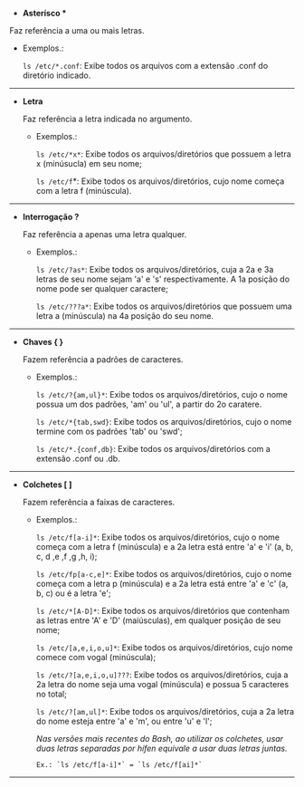 * __Asterísco *__

Faz referência a uma ou mais letras.

   * Exemplos.: 

      `ls /etc/*.conf`: Exibe todos os arquivos com a extensão .conf do diretório indicado.

---

* __Letra__

   Faz referência a letra indicada no argumento.

   * Exemplos.: 

      `ls /etc/*x*`: Exibe todos os arquivos/diretórios que possuem a letra x (minúsucla) em seu nome;

      `ls /etc/f`*: Exibe todos os arquivos/diretórios, cujo nome começa com a letra f (minúscula).

---

* __Interrogação ?__

   Faz referência a apenas uma letra qualquer.

   * Exemplos.: 

      `ls /etc/?as*`: Exibe todos os arquivos/diretórios, cuja a 2a e 3a letras de seu nome sejam 'a' e 's' respectivamente. A 1a posição do nome pode ser qualquer caractere;

      `ls /etc/???a*`: Exibe todos os arquivos/diretórios que possuem uma letra a (minúscula) na 4a posição do seu nome.

---

* __Chaves { }__

   Fazem referência a padrões de caracteres.

   * Exemplos.: 
      
      `ls /etc/?{am,ul}*`: Exibe todos os arquivos/diretórios, cujo o nome possua um dos padrões, 'am' ou 'ul', a partir do 2o caratere.

      `ls /etc/*{tab,swd}`: Exibe todos os arquivos/diretórios, cujo o nome termine com os padrões 'tab' ou 'swd';

      `ls /etc/*.{conf,db}`: Exibe todos os arquivos/diretórios com a extensão .conf ou .db.

---

* __Colchetes [ ]__

   Fazem referência a faixas de caracteres.

   * Exemplos.: 

      `ls /etc/f[a-i]*`: Exibe todos os arquivos/diretórios, cujo o nome começa com a letra f (minúscula) e a 2a letra está entre 'a' e 'i' (a, b, c, d ,e ,f ,g ,h, i);

      `ls /etc/fp[a-c,e]*`: Exibe todos os arquivos/diretórios, cujo o nome começa com a letra p (minúscula) e a 2a letra está entre 'a' e 'c' (a, b, c) ou é a letra 'e';

      `ls /etc/*[A-D]*`: Exibe todos os arquivos/diretórios que contenham as letras entre 'A' e 'D' (maiúsculas), em qualquer posição de seu nome;

      `ls /etc/[a,e,i,o,u]*`: Exibe todos os arquivos/diretórios, cujo nome comece com vogal (minúscula);

      `ls /etc/?[a,e,i,o,u]???`: Exibe todos os arquivos/diretórios, cuja a 2a letra do nome seja uma vogal (minúscula) e possua 5 caracteres no total;

      `ls /etc/?[am,ul]*`: Exibe todos os arquivos/diretórios, cuja a 2a letra do nome esteja entre 'a' e 'm', ou entre 'u' e 'l';

      _Nas versões mais recentes do Bash, ao utilizar os colchetes, usar duas letras separadas por hífen equivale a usar duas letras juntas._

         Ex.: `ls /etc/f[a-i]*` = `ls /etc/f[ai]*`

---
